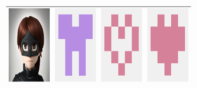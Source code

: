 | <img src="https://github.com/anitahammer/avatars/raw/main/0.jpg" width="200" height="200" /> | <img src="https://github.com/anitahammer/avatars/raw/main/166057949.png" width="200" height="200" />  | <img src="https://github.com/anitahammer/avatars/raw/main/heart.png" width="200" height="200" />  | <img src="https://github.com/anitahammer/avatars/raw/main/heart2.png" width="200" height="200" /> |
| -------------------------------------------------------------------------------------------- | ----------------------------------------------------------------------------------------------------- | ------------------------------------------------------------------------------------------------- | ------------------------------------------------------------------------------------------------- |
